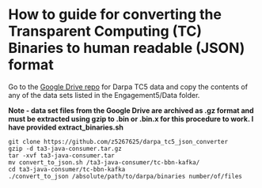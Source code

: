 # How to guide for converting the Transparent Computing (TC) Binaries to human readable (JSON) format


Go to the [Google Drive repo](https://drive.google.com/drive/folders/1okt4AYElyBohW4XiOBqmsvjwXsnUjLVf) for Darpa TC5 data and copy the contents of any of the data sets listed in the Engagement5/Data folder.

**Note - data set files from the Google Drive are archived as .gz format and must be extracted using gzip to .bin or .bin.x for this procedure to work. I have provided extract_binaries.sh**


```
git clone https://github.com/z5267625/darpa_tc5_json_converter
gzip -d ta3-java-consumer.tar.gz
tar -xvf ta3-java-consumer.tar
mv convert_to_json.sh /ta3-java-consumer/tc-bbn-kafka/
cd ta3-java-consumer/tc-bbn-kafka
./convert_to_json /absolute/path/to/darpa/binaries number/of/files
```
